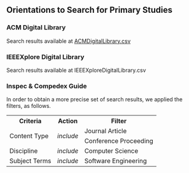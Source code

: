 
## Orientations to Search for Primary Studies

### ACM Digital Library
Search results available at <a href="ACMDigitalLibrary.csv">ACMDigitalLibrary.csv</a>

### IEEEXplore Digital Library
Search results available at IEEEXploreDigitalLibrary.csv

### Inspec & Compedex Guide
In order to obtain a more precise set of search results, we applied the filters, as follows.

<table style="width:100%">
  <tr>
    <th>Criteria</th>
    <th>Action</th>
    <th>Filter</th>    
  </tr>
  <tr>
    <td rowspan = "2">Content Type</td>
    <td rowspan = "2"><i>include</i></td>
    <td>Journal Article</td>
  </tr>
  <tr>
    <td>Conference Proceeding</td>  
  </tr>
  <tr>
  	<td>Discipline</td>
    <td><i>include</i></td>
    <td>Computer Science</td>
  </tr>
  <tr>
  	<td>Subject Terms</td>
    <td><i>include</i></td>
    <td>Software Engineering</td>
  </tr>
</table>
